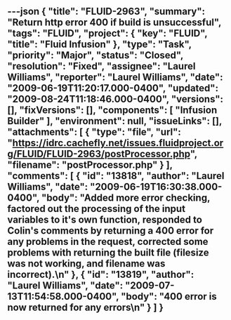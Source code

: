 ---json
{
  "title": "FLUID-2963",
  "summary": "Return http error 400 if build is unsuccessful",
  "tags": "FLUID",
  "project": {
    "key": "FLUID",
    "title": "Fluid Infusion"
  },
  "type": "Task",
  "priority": "Major",
  "status": "Closed",
  "resolution": "Fixed",
  "assignee": "Laurel Williams",
  "reporter": "Laurel Williams",
  "date": "2009-06-19T11:20:17.000-0400",
  "updated": "2009-08-24T11:18:46.000-0400",
  "versions": [],
  "fixVersions": [],
  "components": [
    "Infusion Builder"
  ],
  "environment": null,
  "issueLinks": [],
  "attachments": [
    {
      "type": "file",
      "url": "https://idrc.cachefly.net/issues.fluidproject.org/FLUID/FLUID-2963/postProcessor.php",
      "filename": "postProcessor.php"
    }
  ],
  "comments": [
    {
      "id": "13818",
      "author": "Laurel Williams",
      "date": "2009-06-19T16:30:38.000-0400",
      "body": "Added more error checking, factored out the processing of the input variables to it's own function, responded to Colin's comments by returning a 400 error for any problems in the request, corrected some problems with returning the built file (filesize was not working, and filename was incorrect).\n"
    },
    {
      "id": "13819",
      "author": "Laurel Williams",
      "date": "2009-07-13T11:54:58.000-0400",
      "body": "400 error is now returned for any errors\n"
    }
  ]
}
---

        